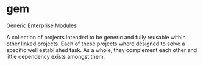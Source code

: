 # gem
Generic Enterprise Modules

A collection of projects intended to be generic and fully reusable within other linked projects. Each of these projects where designed to solve a specific well established task. As a whole, they complement each other and little dependency exists amongst them.
